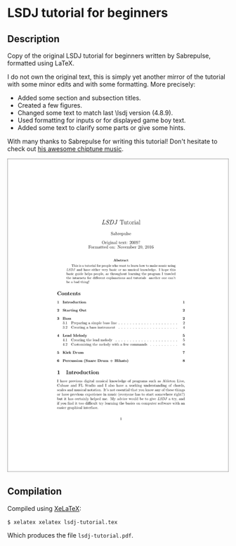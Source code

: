 # LSDJ tutorial for beginners

## Description

Copy of the original LSDJ tutorial for beginners written by Sabrepulse, formatted using LaTeX.

I do not own the original text, this is simply yet another mirror of the tutorial with some minor edits and with some formatting. More precisely:

- Added some section and subsection titles.
- Created a few figures.
- Changed some text to match last \lsdj version (4.8.9).
- Used formatting for inputs or for displayed game boy text.
- Added some text to clarify some parts or give some hints.

With many thanks to Sabrepulse for writing this tutorial! Don't hesitate to check out [his awesome chiptune music](http://sabrepulse.bandcamp.com/).

![First page](firstpage.png)

## Compilation

Compiled using [XeLaTeX](http://xetex.sourceforge.net/):
~~~
$ xelatex xelatex lsdj-tutorial.tex
~~~

Which produces the file `lsdj-tutorial.pdf`.
